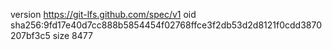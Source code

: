 version https://git-lfs.github.com/spec/v1
oid sha256:9fd17e40d7cc888b5854454f02768ffce3f2db53d2d8121f0cdd3870207bf3c5
size 8477
